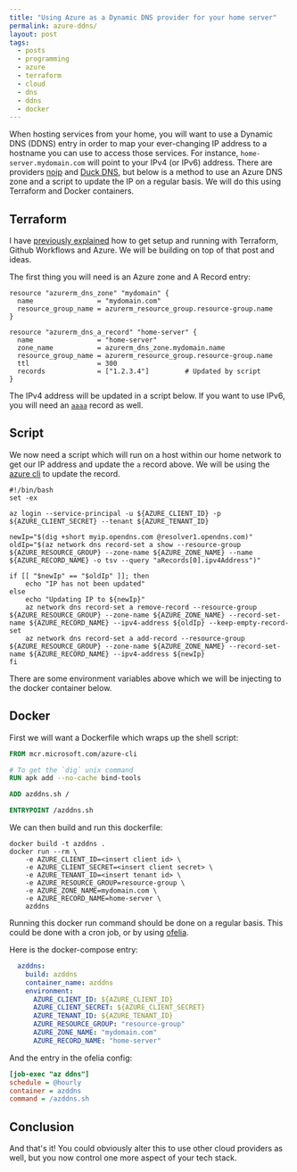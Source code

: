 ```yaml
---
title: "Using Azure as a Dynamic DNS provider for your home server"
permalink: azure-ddns/
layout: post
tags: 
  - posts
  - programming
  - azure
  - terraform
  - cloud
  - dns
  - ddns
  - docker
---
```


When hosting services from your home, you will want to use a Dynamic DNS (DDNS) entry in order to map your ever-changing IP address to a hostname you can use to access those services. For instance, `home-server.mydomain.com` will point to your IPv4 (or IPv6) address. There are providers [noip](https://www.noip.com/) and [Duck DNS](https://www.duckdns.org/), but below is a method to use an Azure DNS zone and a script to update the IP on a regular basis. We will do this using Terraform and Docker containers.

## Terraform

I have [previously explained](2021-06-22-azure-cdn.md) how to get setup and running with Terraform, Github Workflows and Azure. We will be building on top of that post and ideas.

The first thing you will need is an Azure zone and A Record entry:

```hcl
resource "azurerm_dns_zone" "mydomain" {
  name                = "mydomain.com"
  resource_group_name = azurerm_resource_group.resource-group.name
}

resource "azurerm_dns_a_record" "home-server" {
  name                = "home-server"
  zone_name           = azurerm_dns_zone.mydomain.name
  resource_group_name = azurerm_resource_group.resource-group.name
  ttl                 = 300
  records             = ["1.2.3.4"]         # Updated by script
}
```

The IPv4 address will be updated in a script below. If you want to use IPv6, you will need an [`aaaa`](https://registry.terraform.io/providers/hashicorp/azurerm/latest/docs/resources/dns_aaaa_record) record as well.

## Script

We now need a script which will run on a host within our home network to get our IP address and update the `a` record above. We will be using the [azure cli](https://docs.microsoft.com/en-us/cli/azure/install-azure-cli) to update the record.

```shell
#!/bin/bash
set -ex

az login --service-principal -u ${AZURE_CLIENT_ID} -p ${AZURE_CLIENT_SECRET} --tenant ${AZURE_TENANT_ID}

newIp="$(dig +short myip.opendns.com @resolver1.opendns.com)"
oldIp="$(az network dns record-set a show --resource-group ${AZURE_RESOURCE_GROUP} --zone-name ${AZURE_ZONE_NAME} --name ${AZURE_RECORD_NAME} -o tsv --query "aRecords[0].ipv4Address")"

if [[ "$newIp" == "$oldIp" ]]; then
    echo "IP has not been updated"
else
    echo "Updating IP to ${newIp}"
    az network dns record-set a remove-record --resource-group ${AZURE_RESOURCE_GROUP} --zone-name ${AZURE_ZONE_NAME} --record-set-name ${AZURE_RECORD_NAME} --ipv4-address ${oldIp} --keep-empty-record-set
    az network dns record-set a add-record --resource-group ${AZURE_RESOURCE_GROUP} --zone-name ${AZURE_ZONE_NAME} --record-set-name ${AZURE_RECORD_NAME} --ipv4-address ${newIp}
fi
```

There are some environment variables above which we will be injecting to the docker container below.

## Docker

First we will want a Dockerfile which wraps up the shell script:

```dockerfile
FROM mcr.microsoft.com/azure-cli

# To get the `dig` unix command
RUN apk add --no-cache bind-tools

ADD azddns.sh /

ENTRYPOINT /azddns.sh
```

We can then build and run this dockerfile:

```shell
docker build -t azddns .
docker run --rm \
    -e AZURE_CLIENT_ID=<insert client id> \
    -e AZURE_CLIENT_SECRET=<insert client secret> \
    -e AZURE_TENANT_ID=<insert tenant id> \
    -e AZURE_RESOURCE_GROUP=resource-group \
    -e AZURE_ZONE_NAME=mydomain.com \
    -e AZURE_RECORD_NAME=home-server \
    azddns
```

Running this docker run command should be done on a regular basis. This could be done with a cron job, or by using [ofelia](https://github.com/mcuadros/ofelia). 

Here is the docker-compose entry:

```yaml
  azddns:
    build: azddns
    container_name: azddns
    environment:
      AZURE_CLIENT_ID: ${AZURE_CLIENT_ID}
      AZURE_CLIENT_SECRET: ${AZURE_CLIENT_SECRET}
      AZURE_TENANT_ID: ${AZURE_TENANT_ID}
      AZURE_RESOURCE_GROUP: "resource-group"
      AZURE_ZONE_NAME: "mydomain.com"
      AZURE_RECORD_NAME: "home-server"
```

And the entry in the ofelia config:

```ini
[job-exec "az ddns"]
schedule = @hourly
container = azddns
command = /azddns.sh
```

## Conclusion

And that's it! You could obviously alter this to use other cloud providers as well, but you now control one more aspect of your tech stack.